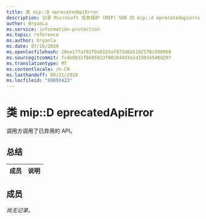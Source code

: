 ```yaml
---
title: 类 mip::D eprecatedApiError
description: 记录 Microsoft 信息保护 (MIP) SDK 的 mip::d eprecatedapierror 类。
author: BryanLa
ms.service: information-protection
ms.topic: reference
ms.author: bryanla
ms.date: 07/16/2019
ms.openlocfilehash: 20ee17faf92f0a81b5af972d655102570c500960
ms.sourcegitcommit: fcde8b31f8685023f002044d3a1d1903e548d207
ms.translationtype: MT
ms.contentlocale: zh-CN
ms.lasthandoff: 08/21/2019
ms.locfileid: "69893423"
---
```

# <a name="class-mipdeprecatedapierror"></a>类 mip::D eprecatedApiError 
调用方调用了已弃用的 API。
  
## <a name="summary"></a>总结
 成员                        | 说明                                
--------------------------------|---------------------------------------------
  
## <a name="members"></a>成员
_尚无记录。_
